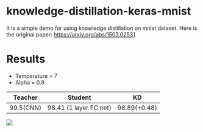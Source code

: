 # knowledge-distillation-keras-mnist
It is a simple demo for using knowledge distillation on mnist dataset.
Here is the original paper: https://arxiv.org/abs/1503.02531

# Results

* Temperature = 7
* Alpha = 0.9

| Teacher | Student | KD |
| -------- | -------- | -------- |
| 99.5(CNN)     | 98.41 (1 layer FC net)   | 98.89(+0.48)    |

![](https://i.imgur.com/YY2G5b4.png)